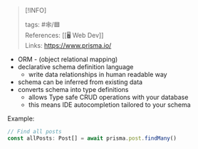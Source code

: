 
> [!INFO]
> 
> tags:  #🕸️/🟦  
> References: [[🖥️ Web Dev]]   
> Links: https://www.prisma.io/

- ORM - (object relational mapping)
- declarative schema definition language
	- write data relationships in human readable way
- schema can be inferred from existing data
- converts schema into type definitions
	- allows Type safe CRUD operations with your database
	- this means IDE autocompletion tailored to your schema

Example:
```ts
// Find all posts
const allPosts: Post[] = await prisma.post.findMany()
```